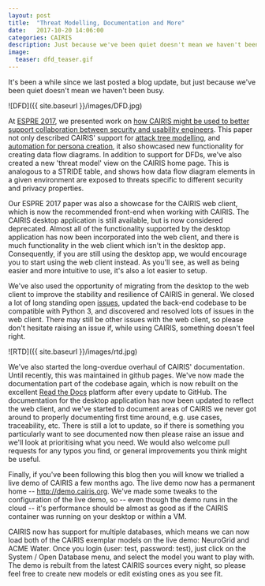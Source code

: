 ```yaml
---
layout: post
title:  "Threat Modelling, Documentation and More"
date:   2017-10-20 14:06:00
categories: CAIRIS
description: Just because we've been quiet doesn't mean we haven't been busy
image:
  teaser: dfd_teaser.gif
---
```


It's been a while since we last posted a blog update, but just because we've been quiet doesn't mean we haven't been busy.  


![DFD]({{ site.baseurl }}/images/DFD.jpg)

At [ESPRE 2017](http://espre2017.org), we presented work on [how CAIRIS might be used to better support collaboration between security and usability engineers](http://www.shamalfaily.com/wp-content/papercite-data/pdf/faia17.pdf).  This paper not only described CAIRIS' support for [attack tree modelling](http://cairis.org/cairis/attacktrees/), and [automation for persona creation](http://cairis.org/cairis/trello/), it also showcased new functionality for creating data flow diagrams.   In addition to support for DFDs, we've also created a new 'threat model' view on the CAIRIS home page.  This is analogous to a STRIDE table, and shows how data flow diagram elements in a given environment are exposed to threats specific to different security and privacy properties.


Our ESPRE 2017 paper was also a showcase for the CAIRIS web client, which is now the recommended front-end when working with CAIRIS.  The CAIRIS desktop application is still available, but is now considered deprecated.  Almost all of the functionality supported by the desktop application has now been incorporated into the web client, and there is much functionality in the web client which isn't in the desktop app.  Consequently, if you are still using the desktop app, we would encourage you to start using the web client instead.  As you'll see, as well as being easier and more intuitive to use, it's also a lot easier to setup.


We've also used the opportunity of migrating from the desktop to the web client to improve the stability and resilience of CAIRIS in general.  We closed a lot of long standing open [issues](https://github.com/failys/cairis/issues), updated the back-end codebase to be compatible with Python 3, and discovered and resolved lots of issues in the web client.  There may still be other issues with the web client, so please don't hesitate raising an issue if, while using CAIRIS, something doesn't feel right.


![RTD]({{ site.baseurl }}/images/rtd.jpg)

We've also started the long-overdue overhaul of CAIRIS' documentation.  Until recently, this was maintained in github pages.  We've now made the documentation part of the codebase again, which is now rebuilt on the excellent [Read the Docs](http://cairis.readthedocs.io/en/latest/) platform after every update to GitHub.  The documentation for the desktop application has now been updated to reflect the web client, and we've started to document areas of CAIRIS we never got around to properly documenting first time around, e.g. use cases, traceability, etc.   There is still a lot to update, so if there is something you particularly want to see documented now then please raise an issue and we'll look at prioritising what you need.   We would also welcome pull requests for any typos you find, or general improvements you think might be useful.


Finally, if you've been following this blog then you will know we trialled a live demo of CAIRIS a few months ago.  The live demo now has a permanent home -- http://demo.cairis.org.  We've made some tweaks to the configuration of the live demo, so -- even though the demo runs in the cloud -- it's performance should be almost as good as if the CAIRIS container was running on your desktop or within a VM.

CAIRIS now has support for multiple databases, which means we can now load both of the CAIRIS exemplar models on the live demo:  NeuroGrid and ACME Water.   Once you login (user: test, password: test), just click on the System / Open Database menu, and select the model you want to play with.  The demo is rebuilt from the latest CAIRIS sources every night, so please feel free to create new models or edit existing ones as you see fit.
